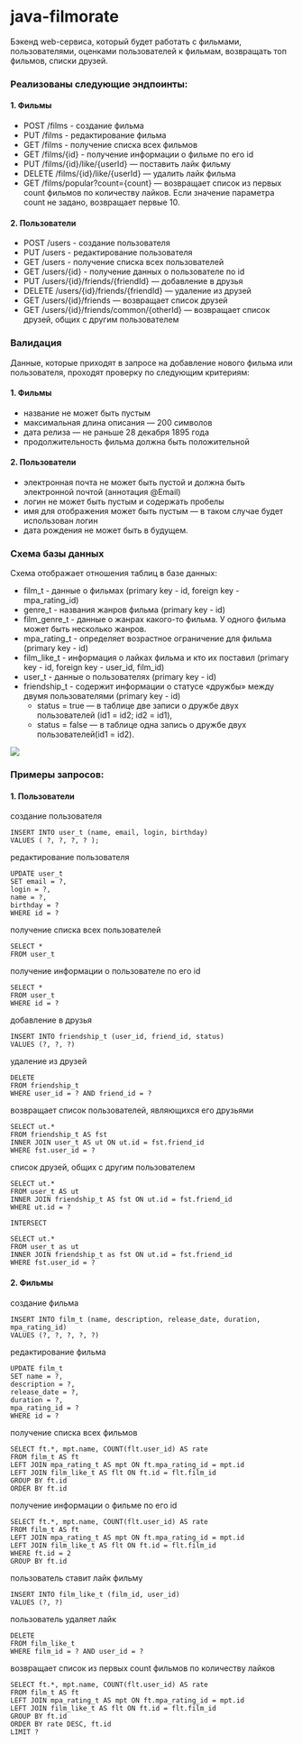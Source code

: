 # java-filmorate

Бэкенд web-сервиса, который будет работать с фильмами, пользователями, оценками пользователей к фильмам,
возвращать топ фильмов, списки друзей.

### Реализованы следующие эндпоинты:

#### 1. Фильмы

* POST /films - создание фильма
* PUT /films - редактирование фильма
* GET /films - получение списка всех фильмов
* GET /films/{id} - получение информации о фильме по его id
* PUT /films/{id}/like/{userId} — поставить лайк фильму
* DELETE /films/{id}/like/{userId} — удалить лайк фильма
* GET /films/popular?count={count} — возвращает список из первых count фильмов по количеству лайков.
  Если значение параметра count не задано, возвращает первые 10.

#### 2. Пользователи

* POST /users - создание пользователя
* PUT /users - редактирование пользователя
* GET /users - получение списка всех пользователей
* GET /users/{id} - получение данных о пользователе по id
* PUT /users/{id}/friends/{friendId} — добавление в друзья
* DELETE /users/{id}/friends/{friendId} — удаление из друзей
* GET /users/{id}/friends — возвращает список друзей
* GET /users/{id}/friends/common/{otherId} — возвращает список друзей, общих с другим пользователем

### Валидация

Данные, которые приходят в запросе на добавление нового фильма или пользователя,
проходят проверку по следующим критериям:

#### 1. Фильмы

* название не может быть пустым
* максимальная длина описания — 200 символов
* дата релиза — не раньше 28 декабря 1895 года
* продолжительность фильма должна быть положительной

#### 2. Пользователи

* электронная почта не может быть пустой и должна быть электронной почтой (аннотация @Email)
* логин не может быть пустым и содержать пробелы
* имя для отображения может быть пустым — в таком случае будет использован логин
* дата рождения не может быть в будущем.

### Схема базы данных

Схема отображает отношения таблиц в базе данных:

* film_t - данные о фильмах (primary key - id, foreign key - mpa_rating_id)
* genre_t - названия жанров фильма (primary key - id)
* film_genre_t - данные о жанрах какого-то фильма. У одного фильма может быть несколько жанров.
* mpa_rating_t - определяет возрастное ограничение для фильма (primary key - id)
* film_like_t - информация о лайках фильма и кто их поставил (primary key - id, foreign key - user_id, film_id)
* user_t - данные о пользователях (primary key - id)
* friendship_t - содержит информации о статусе «дружбы» между двумя пользователями (primary key - id)
    * status = true — в таблице две записи о дружбе двух пользователей (id1 = id2; id2 = id1),
    * status = false — в таблице одна запись о дружбе двух пользователей(id1 = id2).

![](https://github.com/DaryaSerova/java-filmorate/blob/add-database/БД_java-filmorate.png)


### Примеры запросов:

#### 1. Пользователи

создание пользователя

```
INSERT INTO user_t (name, email, login, birthday)
VALUES ( ?, ?, ?, ? );
```

редактирование пользователя

```
UPDATE user_t
SET email = ?,
login = ?,
name = ?,
birthday = ?
WHERE id = ?
```

получение списка всех пользователей

```
SELECT *
FROM user_t
```

получение информации о пользователе по его id

```
SELECT *
FROM user_t
WHERE id = ?
```

добавление в друзья

```
INSERT INTO friendship_t (user_id, friend_id, status)
VALUES (?, ?, ?)
```

удаление из друзей

```
DELETE
FROM friendship_t
WHERE user_id = ? AND friend_id = ?
```

возвращает список пользователей, являющихся его друзьями

```
SELECT ut.*
FROM friendship_t AS fst
INNER JOIN user_t AS ut ON ut.id = fst.friend_id
WHERE fst.user_id = ?
```

список друзей, общих с другим пользователем

```
SELECT ut.*
FROM user_t AS ut
INNER JOIN friendship_t AS fst ON ut.id = fst.friend_id
WHERE ut.id = ?

INTERSECT

SELECT ut.*
FROM user_t as ut
INNER JOIN friendship_t as fst ON ut.id = fst.friend_id
WHERE fst.user_id = ?
```

#### 2. Фильмы

создание фильма

```
INSERT INTO film_t (name, description, release_date, duration, mpa_rating_id)
VALUES (?, ?, ?, ?, ?)
```

редактирование фильма

```
UPDATE film_t
SET name = ?,
description = ?,
release_date = ?,
duration = ?,
mpa_rating_id = ?
WHERE id = ?
```

получение списка всех фильмов

```
SELECT ft.*, mpt.name, COUNT(flt.user_id) AS rate
FROM film_t AS ft
LEFT JOIN mpa_rating_t AS mpt ON ft.mpa_rating_id = mpt.id
LEFT JOIN film_like_t AS flt ON ft.id = flt.film_id
GROUP BY ft.id
ORDER BY ft.id
```

получение информации о фильме по его id

```
SELECT ft.*, mpt.name, COUNT(flt.user_id) AS rate
FROM film_t AS ft
LEFT JOIN mpa_rating_t AS mpt ON ft.mpa_rating_id = mpt.id
LEFT JOIN film_like_t AS flt ON ft.id = flt.film_id
WHERE ft.id = 2
GROUP BY ft.id
```

пользователь ставит лайк фильму

```
INSERT INTO film_like_t (film_id, user_id)
VALUES (?, ?)
```

пользователь удаляет лайк

```
DELETE
FROM film_like_t
WHERE film_id = ? AND user_id = ?
```

возвращает список из первых count фильмов по количеству лайков

```
SELECT ft.*, mpt.name, COUNT(flt.user_id) AS rate
FROM film_t AS ft
LEFT JOIN mpa_rating_t AS mpt ON ft.mpa_rating_id = mpt.id
LEFT JOIN film_like_t AS flt ON ft.id = flt.film_id
GROUP BY ft.id
ORDER BY rate DESC, ft.id
LIMIT ?
```
